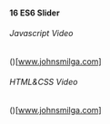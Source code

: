 #### 16 ES6 Slider

###### Javascript Video

()[www.johnsmilga.com]

###### HTML&CSS Video

()[www.johnsmilga.com]
